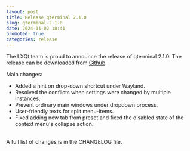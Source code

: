 ```yaml
---
layout: post
title: Release qterminal 2.1.0
slug: qterminal-2-1-0
date: 2024-11-02 18:41
promoted: true
categories: release
---
```


The LXQt team is proud to announce the release of qterminal 2.1.0.
The release can be downloaded from [Github](https://github.com/lxqt/qterminal/releases).

Main changes:

 * Added a hint on drop-down shortcut under Wayland.
 * Resolved the conflicts when settings were changed by multiple instances.
 * Prevent ordinary main windows under dropdown process.
 * User-friendly texts for split menu-items.
 * Fixed adding new tab from preset and fixed the disabled state of the context menu's collapse action.


<br/>
A full list of changes is in the CHANGELOG file.
<br/>
